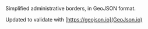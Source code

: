 Simplified administrative borders, in GeoJSON format.

Updated to validate with [https://geojson.io](GeoJson.io)
